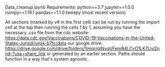 Data_cleanup.ipynb
Requirements:
python==3.7
jupyter==1.0.0
numpy==1.19.1
pandas==1.1.0
tweepy (most recent version)

All sections (marked by v# in the first cell) can be run by running the import cell at the top then running the cells 1 by 1, assuming you have the necessary .csv file from the cdc website:
https://data.cdc.gov/Vaccinations/COVID-19-Vaccinations-in-the-United-States-Jurisdi/unsk-b7fc/data
our google drive:
https://drive.google.com/drive/folders/1jmqrrgiNyqUFemB4LCvO1LK7Uyl2nnd-?usp=share_link
or generated by an earlier section.
Paths should function in a way that's system agnostic.
